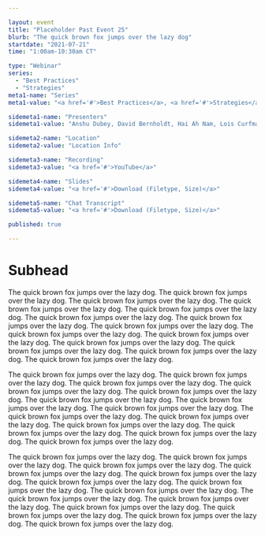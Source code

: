 ```yaml
---

layout: event
title: "Placeholder Past Event 25"
blurb: "The quick brown fox jumps over the lazy dog"
startdate: "2021-07-21"
time: "1:00am-10:30am CT"

type: "Webinar" 
series: 
  - "Best Practices"
  - "Strategies"
meta1-name: "Series"
meta1-value: "<a href='#'>Best Practices</a>, <a href='#'>Strategies</a>"

sidemeta1-name: "Presenters"
sidemeta1-value: "Anshu Dubey, David Bernholdt, Hai Ah Nam, Lois Curfman McInnes, Michael Heroux"

sidemeta2-name: "Location"
sidemeta2-value: "Location Info"

sidemeta3-name: "Recording"
sidemeta3-value: "<a href='#'>YouTube</a>"

sidemeta4-name: "Slides"
sidemeta4-value: "<a href='#'>Download (Filetype, Size)</a>"

sidemeta5-name: "Chat Transcript"
sidemeta5-value: "<a href='#'>Download (Filetype, Size)</a>"

published: true

---
```





<!-- Event Primary Content -->
<!-- ---------------------------------------------------------------------- -->

# Subhead

The quick brown fox jumps over the lazy dog. The quick brown fox jumps over the lazy dog. The quick brown fox jumps over the lazy dog. The quick brown fox jumps over the lazy dog. The quick brown fox jumps over the lazy dog. The quick brown fox jumps over the lazy dog. The quick brown fox jumps over the lazy dog. The quick brown fox jumps over the lazy dog. The quick brown fox jumps over the lazy dog. The quick brown fox jumps over the lazy dog. The quick brown fox jumps over the lazy dog. The quick brown fox jumps over the lazy dog. The quick brown fox jumps over the lazy dog. The quick brown fox jumps over the lazy dog.

The quick brown fox jumps over the lazy dog. The quick brown fox jumps over the lazy dog. The quick brown fox jumps over the lazy dog. The quick brown fox jumps over the lazy dog. The quick brown fox jumps over the lazy dog. The quick brown fox jumps over the lazy dog. The quick brown fox jumps over the lazy dog. The quick brown fox jumps over the lazy dog. The quick brown fox jumps over the lazy dog. The quick brown fox jumps over the lazy dog. The quick brown fox jumps over the lazy dog. The quick brown fox jumps over the lazy dog. The quick brown fox jumps over the lazy dog. The quick brown fox jumps over the lazy dog.

The quick brown fox jumps over the lazy dog. The quick brown fox jumps over the lazy dog. The quick brown fox jumps over the lazy dog. The quick brown fox jumps over the lazy dog. The quick brown fox jumps over the lazy dog. The quick brown fox jumps over the lazy dog. The quick brown fox jumps over the lazy dog. The quick brown fox jumps over the lazy dog. The quick brown fox jumps over the lazy dog. The quick brown fox jumps over the lazy dog. The quick brown fox jumps over the lazy dog. The quick brown fox jumps over the lazy dog. The quick brown fox jumps over the lazy dog. The quick brown fox jumps over the lazy dog.


